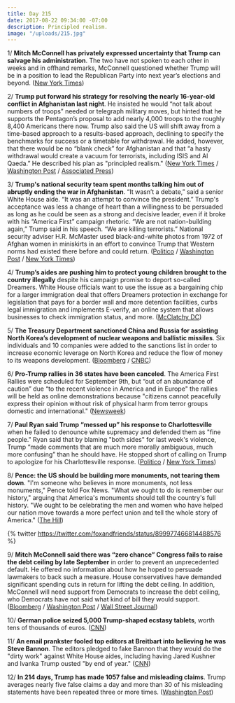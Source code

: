 ```yaml
---
title: Day 215
date: 2017-08-22 09:34:00 -07:00
description: Principled realism.
image: "/uploads/215.jpg"
---
```


1/ **Mitch McConnell has privately expressed uncertainty that Trump can salvage his administration**. The two have not spoken to each other in weeks and in offhand remarks, McConnell questioned whether Trump will be in a position to lead the Republican Party into next year’s elections and beyond. ([New York Times](https://www.nytimes.com/2017/08/22/us/politics/mitch-mcconnell-trump.html))

2/ **Trump put forward his strategy for resolving the nearly 16-year-old conflict in Afghanistan last night**. He insisted he would “not talk about numbers of troops” needed or telegraph military moves, but hinted that he supports the Pentagon’s proposal to add nearly 4,000 troops to the roughly 8,400 Americans there now. Trump also said the US will shift away from a time-based approach to a results-based approach, declining to specify the benchmarks for success or a timetable for withdrawal. He added, however, that there would be no “blank check” for Afghanistan and that “a hasty withdrawal would create a vacuum for terrorists, including ISIS and Al Qaeda.” He described his plan as "principled realism." ([New York Times](https://www.nytimes.com/2017/08/21/world/asia/afghanistan-troops-trump.html?_r=1) / [Washington Post](https://www.washingtonpost.com/news/the-fix/wp/2017/08/22/trump-wants-an-unlimited-troop-increase-in-afghanistan-hes-going-to-need-congresss-help/) / [Associated Press](https://apnews.com/9ef9e3509cbb483eb7bba56d052f0efa/Trump-vows-continued-fight-in-Afghanistan;-reversing-stance))

3/ **Trump's national security team spent months talking him out of abruptly ending the war in Afghanistan**. “It wasn’t a debate,” said a senior White House aide. “It was an attempt to convince the president.” Trump's acceptance was less a change of heart than a willingness to be persuaded as long as he could be seen as a strong and decisive leader, even if it broke with his “America First” campaign rhetoric. “We are not nation-building again,” Trump said in his speech. “We are killing terrorists.” National security adviser H.R. McMaster used black-and-white photos from 1972 of Afghan women in miniskirts in an effort to convince Trump that Western norms had existed there before and could return. ([Politico](http://www.politico.com/story/2017/08/22/trump-afghanistan-generals-241886) / [Washington Post](https://www.washingtonpost.com/politics/its-a-hard-problem-inside-trumps-decision-to-send-more-troops-to-afghanistan/2017/08/21/14dcb126-868b-11e7-a94f-3139abce39f5_story.html) / [New York Times](https://www.nytimes.com/2017/08/21/world/asia/trump-afghanistan.html))

4/ **Trump’s aides are pushing him to protect young children brought to the country illegally** despite his campaign promise to deport so-called Dreamers. White House officials want to use the issue as a bargaining chip for a larger immigration deal that offers Dreamers protection in exchange for legislation that pays for a border wall and more detention facilities, curbs legal immigration and implements E-verify, an online system that allows businesses to check immigration status, and more. ([McClatchy DC](http://www.mcclatchydc.com/news/politics-government/white-house/article168425547.html))

5/ **The Treasury Department sanctioned China and Russia for assisting North Korea’s development of nuclear weapons and ballistic missiles**. Six individuals and 10 companies were added to the sanctions list in order to increase economic leverage on North Korea and reduce the flow of money to its weapons development. ([Bloomberg](https://www.bloomberg.com/news/articles/2017-08-22/treasury-sanctions-russian-chinese-companies-over-north-korea) / [CNBC](https://www.cnbc.com/2017/08/22/treasury-unveils-new-sanctions-on-chinese-russian-entities-in-push-to-pressure-north-korea.html))

6/ **Pro-Trump rallies in 36 states have been canceled**. The America First Rallies were scheduled for September 9th, but “out of an abundance of caution” due “to the recent violence in America and in Europe" the rallies will be held as online demonstrations because "citizens cannot peacefully express their opinion without risk of physical harm from terror groups domestic and international." ([Newsweek](http://www.newsweek.com/alt-right-america-first-rallies-move-online-after-boston-free-speech-protest-653372))

7/ **Paul Ryan said Trump “messed up” his response to Charlottesville** when he failed to denounce white supremacy and defended them as "fine people." Ryan said that by blaming "both sides" for last week's violence, Trump “made comments that are much more morally ambiguous, much more confusing” than he should have. He stopped short of calling on Trump to apologize for his Charlottesville response. ([Politico](http://www.politico.com/story/2017/08/21/paul-ryan-trump-charlottesville-townhall-241879) / [New York Times](https://www.nytimes.com/2017/08/21/us/politics/speaker-paul-ryan.html))

8/ **Pence: the US should be building more monuments, not tearing them down**. "I'm someone who believes in more monuments, not less monuments," Pence told Fox News. "What we ought to do is remember our history," arguing that America's monuments should tell the country's full history. "We ought to be celebrating the men and women who have helped our nation move towards a more perfect union and tell the whole story of America." ([The Hill](http://thehill.com/homenews/administration/347444-pence-on-confederate-statue-controversy-im-someone-who-believes-in))

{% twitter https://twitter.com/foxandfriends/status/899977466814488576 %}

9/ **Mitch McConnell said there was “zero chance” Congress fails to raise the debt ceiling by late September** in order to prevent an unprecedented default. He offered no information about how he hoped to persuade lawmakers to back such a measure. House conservatives have demanded significant spending cuts in return for lifting the debt ceiling. In addition, McConnell will need support from Democrats to increase the debt ceiling, who Democrats have not said what kind of bill they would support. ([Bloomberg](https://www.bloomberg.com/news/articles/2017-08-21/mcconnell-promises-debt-limit-hike-as-mnuchin-urges-quick-action) / [Washington Post](https://www.washingtonpost.com/news/wonk/wp/2017/08/21/mcconnell-says-zero-chance-congress-will-fail-to-raise-debt-ceiling/) / [Wall Street Journal](https://www.wsj.com/articles/mitch-mcconnell-zero-chance-u-s-fails-to-raise-debt-ceiling-1503336757))

10/ **German police seized 5,000 Trump-shaped ecstasy tablets**, worth tens of thousands of euros. ([CNN](http://www.cnn.com/2017/08/22/europe/germany-trump-ecstasy-pills/index.html))

11/ **An email prankster fooled top editors at Breitbart into believing he was Steve Bannon**. The editors pledged to fake Bannon that they would do the "dirty work" against White House aides, including having Jared Kushner and Ivanka Trump ousted "by end of year." ([CNN](http://money.cnn.com/2017/08/22/media/breitbart-prank-emails/index.html))

12/ **In 214 days, Trump has made 1057 false and misleading claims**. Trump averages nearly five false claims a day and more than 30 of his misleading statements have been repeated three or more times. ([Washington Post](https://www.washingtonpost.com/graphics/politics/trump-claims-database/))